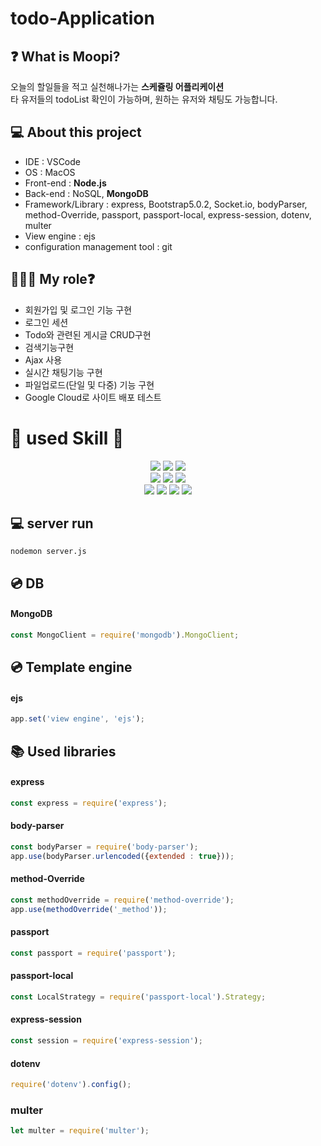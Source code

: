 # todo-Application
## ❓ What is Moopi?
오늘의 할일들을 적고 실천해나가는 **스케쥴링 어플리케이션**
<br>타 유저들의 todoList 확인이 가능하며, 원하는 유저와 채팅도 가능합니다.

## 💻 About this project
- IDE : VSCode
- OS : MacOS
- Front-end : **Node.js**  
- Back-end : NoSQL, **MongoDB**  
- Framework/Library : express, Bootstrap5.0.2, Socket.io, bodyParser, method-Override, passport, passport-local, express-session, dotenv, multer
- View engine : ejs
- configuration management tool : git

## 👩🏻‍💻 My role❓
- 회원가입 및 로그인 기능 구현
- 로그인 세션
- Todo와 관련된 게시글 CRUD구현
- 검색기능구현
- Ajax 사용
- 실시간 채팅기능 구현
- 파일업로드(단일 및 다중) 기능 구현
- Google Cloud로 사이트 배포 테스트

# 📖 used Skill 🚀
<div align="center">  
  <div>
  <img src="https://img.shields.io/badge/Node.js-339933?style=for-the-badge&logo=Node.js&logoColor=white"/>
  <img src="https://img.shields.io/badge/MongoDB-47A248?style=for-the-badge&logo=MongoDB&logoColor=white"/>
  <img src="https://img.shields.io/badge/express-47A248?style=for-the-badge&logo=express&logoColor=white"/>
  </div>
  
  <div>
    <img src="https://img.shields.io/badge/Passport-34E27A?style=for-the-badge&logo=Passport&logoColor=white"/>
    <img src="https://img.shields.io/badge/Socket.io-010101?style=for-the-badge&logo=Socket.io&logoColor=white"/>
    <img src="https://img.shields.io/badge/Bootstrap-7952B3?style=for-the-badge&logo=Bootstrap&logoColor=white"/>
  </div>

  <div>    
    <img src="https://img.shields.io/badge/multer-000000?style=for-the-badge&logo=multer&logoColor=white"/>
    <img src="https://img.shields.io/badge/BodyParser-000000?style=for-the-badge&logo=BodyParser&logoColor=white"/>
    <img src="https://img.shields.io/badge/methodOverride-000000?style=for-the-badge&logo=method_Override&logoColor=white"/>
    <img src="https://img.shields.io/badge/dotenv-000000?style=for-the-badge&logo=dotenv&logoColor=white"/>
  </div> 
</div>

## 💻 server run
```nodemon server.js```

## 💿 DB
#### MongoDB
```js
const MongoClient = require('mongodb').MongoClient;
```

## 💿 Template engine
#### ejs
```js
app.set('view engine', 'ejs');
```

## 📚 Used libraries
#### express
```js
const express = require('express');
```

#### body-parser
```js
const bodyParser = require('body-parser'); 
app.use(bodyParser.urlencoded({extended : true}));
```

#### method-Override
```js
const methodOverride = require('method-override');
app.use(methodOverride('_method')); 
```

#### passport
```js
const passport = require('passport');
```

#### passport-local
```js
const LocalStrategy = require('passport-local').Strategy;
```

#### express-session
```js
const session = require('express-session');
```

#### dotenv
```js
require('dotenv').config();
```

### multer
```js
let multer = require('multer');
```
